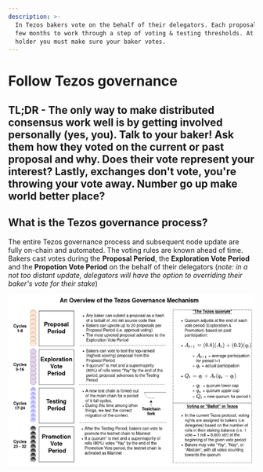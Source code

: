 ```yaml
---
description: >-
  In Tezos bakers vote on the behalf of their delegators. Each proposal takes a
  few months to work through a step of voting & testing thresholds. At a $XTZ
  holder you must make sure your baker votes.
---
```


# Follow Tezos governance

## TL;DR - The only way to make distributed consensus work well is by getting involved personally \(yes, you\). Talk to your baker! Ask them how they voted on the current or past proposal and why. Does their vote represent your interest? Lastly, exchanges don't vote, you're throwing your vote away. Number go up make world better place?

## What is the Tezos governance process?

The entire Tezos governance process and subsequent node update are fully on-chain and automated. The voting rules are known ahead of time. Bakers cast votes during the **Proposal Period**, the **Exploration Vote Period** and the **Propotion Vote Period** on the behalf of their delegators \(_note: in a not too distant update, delegators will have the option to overriding their baker's vote for their stake_\)

![](../.gitbook/assets/image%20%281%29.png)




